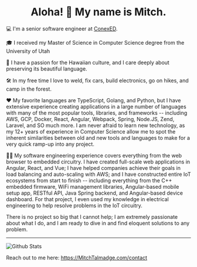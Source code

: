 <h1 align="center">Aloha! 🌺 My name is Mitch.</h1>

💻 I'm a senior software engineer at <a href="https://conexed.com/">ConexED</a>.

🎓 I received my Master of Science in Computer Science degree from the University of Utah

🤙 I have a passion for the Hawaiian culture, and I care deeply about preserving its beautiful language.

🛠 In my free time I love to weld, fix cars, build electronics, go on hikes, and camp in the forest.

♥ My favorite languages are TypeScript, Golang, and Python, but I have extensive experience creating applications in a large number of languages with many of the most popular tools, libraries, and frameworks -- including AWS, GCP, Docker, React, Angular, Webpack, Spring, Node.JS, Zend, Laravel, and SO much more. I am never afraid to learn new technology, as my 12+ years of experience in Computer Science allow me to spot the inherent similarities between old and new tools and languages to make for a very quick ramp-up into any project.

👨‍💻 My software engineering experience covers everything from the web browser to embedded circuitry. I have created full-scale web applications in Angular, React, and Vue; I have helped companies achieve their goals in load balancing and auto-scaling with AWS; and I have constructed entire IoT ecosystems from start to finish -- including everything from the C++ embedded firmware, WiFi management libraries, Angular-based mobile setup app, RESTful API, Java Spring backend, and Angular-based device dashboard. For that project, I even used my knowledge in electrical engineering to help resolve problems in the IoT circuitry. 

There is no project so big that I cannot help; I am extremely passionate about what I do, and I am ready to dive in and find eloquent solutions to any problem.

---

<img align="center" src="https://github-readme-stats.anuraghazra1.vercel.app/api?username=MitchTalmadge&show_icons=true&include_all_commits=true&theme=default" alt="Github Stats" />

Reach out to me here: https://MitchTalmadge.com/contact
